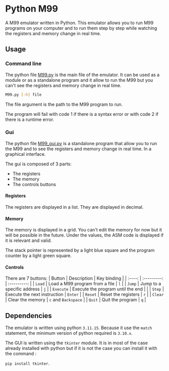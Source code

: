 # Python M99

A M99 emulator written in Python.
This emulator allows you to run M99 programs on your computer and to run them step by step while watching the registers and memory change in real time.

## Usage

### Command line

The python file [M99.py](M99.py) is the main file of the emulator. It can be used as a module or as a standalone program and it allow to run the M99 but you can't see the registers and memory change in real time.

```sh
M99.py [-h] file
```

The file argument is the path to the M99 program to run.

The program will fail with code 1 if there is a syntax error or with code 2 if there is a runtime error.

### Gui

The python file [M99_gui.py](M99_gui.py) is a standalone program that allow you to run the M99 and to see the registers and memory change in real time. In a graphical interface.

The gui is composed of 3 parts:

- The registers
- The memory
- The controls buttons

#### Registers

The registers are displayed in a list. They are displayed in decimal.

#### Memory

The memory is displayed in a grid. You can't edit the memory for now but it will be possible in the future.
Under the values, the ASM code is displayed if it is relevant and valid.

The stack pointer is represented by a light blue square and the program counter by a light green square.

#### Controls

There are 7 buttons:
| Button | Description | Key binding |
| :----: | :---------: | :---------: |
| `Load` | Load a M99 program from a file | `l` |
| `Jump` | Jump to a specific address | `j` |
| `Execute` | Execute the program until the end |  |
| `Step` | Execute the next instruction | `Enter` |
| `Reset` | Reset the registers | `r` |
| `Clear` | Clear the memory | `c` and `Backspace` |
| `Quit` | Quit the program | `q` |

## Dependencies

The emulator is written using python `3.11.15`. Because it use the `match` statement, the minimum version of python required is `3.10.x`.

The GUI is written using the `tkinter` module. It is in most of the case already installed with python but if it is not the case you can install it with the command :

`pip install tkinter`.
